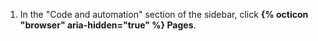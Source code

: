 1. In the "Code and automation" section of the sidebar, click **{% octicon "browser" aria-hidden="true" %} Pages**.
